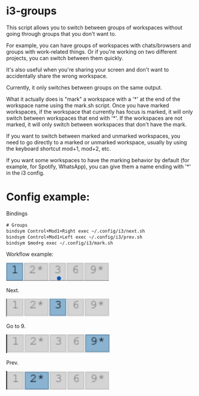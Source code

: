 # i3-groups

This script allows you to switch between groups of workspaces without going through groups that you don't want to. 

For example, you can have groups of workspaces with chats/browsers and groups with work-related things. Or if you're working on two different projects, you can switch between them quickly. 

It's also useful when you're sharing your screen and don't want to accidentally share the wrong workspace. 

Currently, it only switches between groups on the same output.

What it actually does is "mark" a workspace with a '\*' at the end of the workspace name using the mark.sh script. Once you have marked workspaces, if the workspace that currently has focus is marked, it will only switch between workspaces that end with '\*'. If the workspaces are not marked, it will only switch between workspaces that don't have the mark. 

If you want to switch between marked and unmarked workspaces, you need to go directly to a marked or unmarked workspace, usually by using the keyboard shortcut mod+1, mod+2, etc.

If you want some workspaces to have the marking behavior by default (for example, for Spotify, WhatsApp), you can give them a name ending with '\*' in the i3 config.

# Config example:

Bindings

```
# Groups
bindsym Control+Mod1+Right exec ~/.config/i3/next.sh
bindsym Control+Mod1+Left exec ~/.config/i3/prev.sh
bindsym $mod+g exec ~/.config/i3/mark.sh
```

Workflow example:

![Workspaces](/pics/1.png "Workspaces")

Next.

![Workspaces](/pics/2.png "Workspaces")

Go to 9.

![Workspaces](/pics/3.png "Workspaces")

Prev.

![Workspaces](/pics/4.png "Workspaces")


